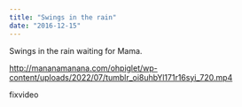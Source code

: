 ```yaml
---
title: "Swings in the rain"
date: "2016-12-15"
---
```


Swings in the rain waiting for Mama.

http://mananamanana.com/ohpiglet/wp-content/uploads/2022/07/tumblr_oi8uhbYl171r16syi_720.mp4

fixvideo
